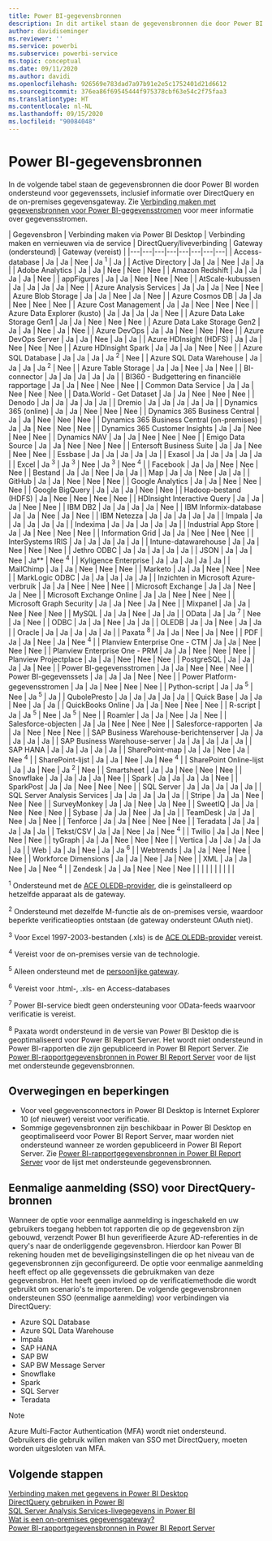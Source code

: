 ```yaml
---
title: Power BI-gegevensbronnen
description: In dit artikel staan de gegevensbronnen die door Power BI worden ondersteund, inclusief informatie over DirectQuery en de on-premises gegevensgateway.
author: davidiseminger
ms.reviewer: ''
ms.service: powerbi
ms.subservice: powerbi-service
ms.topic: conceptual
ms.date: 09/11/2020
ms.author: davidi
ms.openlocfilehash: 926569e783dad7a97b91e2e5c1752401d21d6612
ms.sourcegitcommit: 376ea86f69545444f975378cbf63e54c2f75faa3
ms.translationtype: HT
ms.contentlocale: nl-NL
ms.lasthandoff: 09/15/2020
ms.locfileid: "90084048"
---
```

# <a name="power-bi-data-sources"></a>Power BI-gegevensbronnen

In de volgende tabel staan de gegevensbronnen die door Power BI worden ondersteund voor gegevenssets, inclusief informatie over DirectQuery en de on-premises gegevensgateway. Zie [Verbinding maken met gegevensbronnen voor Power BI-gegevensstromen](../transform-model/service-dataflows-data-sources.md) voor meer informatie over gegevensstromen.

| Gegevensbron | Verbinding maken via Power BI Desktop | Verbinding maken en vernieuwen via de service | DirectQuery/liveverbinding | Gateway (ondersteund) | Gateway (vereist) |
|---|---|---|---|---|---|---|---|
| Access-database | Ja | Ja | Nee | Ja <sup>1</sup> | Ja |
| Active Directory | Ja | Ja | Nee | Ja | Ja |
| Adobe Analytics | Ja | Ja | Nee | Nee | Nee |
| Amazon Redshift | Ja | Ja | Ja | Ja | Nee |
| appFigures | Ja | Ja | Nee | Nee | Nee |
| AtScale-kubussen | Ja | Ja | Ja | Ja | Nee |
| Azure Analysis Services | Ja | Ja | Ja | Nee | Nee |
| Azure Blob Storage | Ja | Ja | Nee | Ja | Nee |
| Azure Cosmos DB | Ja | Ja | Nee | Nee | Nee |
| Azure Cost Management | Ja | Ja | Nee | Nee | Nee |
| Azure Data Explorer (kusto) | Ja | Ja | Ja | Ja | Nee |
| Azure Data Lake Storage Gen1 | Ja | Ja | Nee | Nee | Nee |
| Azure Data Lake Storage Gen2 | Ja | Ja | Nee | Ja | Nee |
| Azure DevOps | Ja | Ja | Nee | Nee | Nee |
| Azure DevOps Server | Ja | Ja | Nee | Ja | Ja |
| Azure HDInsight (HDFS) | Ja | Ja | Nee | Nee | Nee |
| Azure HDInsight Spark | Ja | Ja | Ja | Nee | Nee |
| Azure SQL Database | Ja | Ja | Ja | Ja <sup>2</sup> | Nee |
| Azure SQL Data Warehouse | Ja | Ja | Ja | Ja <sup>2</sup> | Nee |
| Azure Table Storage | Ja | Ja | Nee | Ja | Nee |
| BI-connector | Ja | Ja | Ja | Ja | Ja |
| BI360 - Budgettering en financiële rapportage | Ja | Ja | Nee | Nee | Nee |
| Common Data Service | Ja | Ja | Nee | Nee | Nee |
| Data.World - Get Dataset | Ja | Ja | Nee | Nee | Nee |
| Denodo | Ja | Ja | Ja | Ja | Ja |
| Dremio | Ja | Ja | Ja | Ja | Ja |
| Dynamics 365 (online) | Ja | Ja | Nee | Nee | Nee |
| Dynamics 365 Business Central | Ja | Ja | Nee | Nee | Nee |
| Dynamics 365 Business Central (on-premises) | Ja | Ja | Nee | Nee | Nee |
| Dynamics 365 Customer Insights | Ja | Ja | Nee | Nee | Nee |
| Dynamics NAV | Ja | Ja | Nee | Nee | Nee |
| Emigo Data Source | Ja | Ja | Nee | Nee | Nee |
| Entersoft Business Suite | Ja | Ja | Nee | Nee | Nee |
| Essbase | Ja | Ja | Ja | Ja | Ja |
| Exasol | Ja | Ja | Ja | Ja | Ja |
| Excel | Ja <sup>3</sup> | Ja <sup>3</sup> | Nee | Ja <sup>3</sup> | Nee <sup>4</sup> |
| Facebook | Ja | Ja | Nee | Nee | Nee |
| Bestand | Ja | Ja | Nee | Ja | Ja |
| Map | Ja | Ja | Nee | Ja | Ja |
| GitHub | Ja | Ja | Nee | Nee | Nee |
| Google Analytics | Ja | Ja | Nee | Nee | Nee |
| Google BigQuery | Ja | Ja | Ja | Nee | Nee |
| Hadoop-bestand (HDFS) | Ja | Nee | Nee | Nee | Nee |
| HDInsight Interactive Query | Ja | Ja | Ja | Nee | Nee |
| IBM DB2 | Ja | Ja | Ja | Ja | Nee |
| IBM Informix-database | Ja | Ja | Nee | Ja | Nee |
| IBM Netezza | Ja | Ja | Ja | Ja | Ja |
| Impala | Ja | Ja | Ja | Ja | Ja |
| Indexima | Ja | Ja | Ja | Ja | Ja |
| Industrial App Store | Ja | Ja | Nee | Nee | Nee |
| Information Grid | Ja | Ja | Nee | Nee | Nee |
| InterSystems IRIS | Ja | Ja | Ja | Ja | Ja |
| Intune-datawarehouse | Ja | Ja | Nee | Nee | Nee |
| Jethro ODBC | Ja | Ja | Ja | Ja | Ja |
| JSON | Ja | Ja | Nee | Ja** | Nee <sup>4</sup> |
| Kyligence Enterprise | Ja | Ja | Ja | Ja | Ja |
| MailChimp | Ja | Ja | Nee | Nee | Nee |
| Marketo | Ja | Ja | Nee | Nee | Nee |
| MarkLogic ODBC | Ja | Ja | Ja | Ja | Ja |
| Inzichten in Microsoft Azure-verbruik | Ja | Ja | Nee | Nee | Nee |
| Microsoft Exchange | Ja | Ja | Nee | Ja | Nee |
| Microsoft Exchange Online | Ja | Ja | Nee | Nee | Nee |
| Microsoft Graph Security | Ja | Ja | Nee | Ja | Nee |
| Mixpanel | Ja | Ja | Nee | Nee | Nee |
| MySQL | Ja | Ja | Nee | Ja | Ja |
| OData | Ja | Ja <sup>7</sup> | Nee | Ja | Nee |
| ODBC | Ja | Ja | Nee | Ja | Ja |
| OLEDB | Ja | Ja | Nee | Ja | Ja |
| Oracle | Ja | Ja | Ja | Ja | Ja |
| Paxata <sup>8</sup> | Ja | Ja | Nee | Ja | Nee |
| PDF | Ja | Ja | Nee | Ja | Nee <sup>4</sup> |
| Planview Enterprise One - CTM | Ja | Ja | Nee | Nee | Nee |
| Planview Enterprise One - PRM | Ja | Ja | Nee | Nee | Nee |
| Planview Projectplace | Ja | Ja | Nee | Nee | Nee |
| PostgreSQL | Ja | Ja | Ja | Ja | Nee |
| Power BI-gegevensstromen | Ja | Ja | Nee | Nee | Nee |
| Power BI-gegevenssets | Ja | Ja | Ja | Nee | Nee |
| Power Platform-gegevensstromen | Ja | Ja | Nee | Nee | Nee |
| Python-script | Ja | Ja <sup>5</sup> | Nee | Ja <sup>5</sup> | Ja |
| QubolePresto | Ja | Ja | Ja | Ja | Ja |
| Quick Base | Ja | Ja | Nee | Ja | Ja |
| QuickBooks Online | Ja | Ja | Nee | Nee | Nee |
| R-script | Ja | Ja <sup>5</sup> | Nee | Ja <sup>5</sup> | Nee |
| Roamler | Ja | Ja | Nee | Ja | Nee |
| Salesforce-objecten | Ja | Ja | Nee | Nee | Nee |
| Salesforce-rapporten | Ja | Ja | Nee | Nee | Nee |
| SAP Business Warehouse-berichtenserver | Ja | Ja | Ja | Ja | Ja |
| SAP Business Warehouse-server | Ja | Ja | Ja | Ja | Ja |
| SAP HANA | Ja | Ja | Ja | Ja | Ja |
| SharePoint-map | Ja | Ja | Nee | Ja | Nee <sup>4</sup> |
| SharePoint-lijst | Ja | Ja | Nee | Ja | Nee <sup>4</sup> |
| SharePoint Online-lijst | Ja | Ja | Nee | Ja <sup>2</sup> | Nee |
| Smartsheet | Ja | Ja | Nee | Nee | Nee |
| Snowflake | Ja | Ja | Ja | Ja | Nee |
| Spark | Ja | Ja | Ja | Ja | Nee |
| SparkPost | Ja | Ja | Nee | Nee | Nee |
| SQL Server | Ja | Ja | Ja | Ja | Ja |
| SQL Server Analysis Services | Ja | Ja | Ja | Ja | Ja |
| Stripe | Ja | Ja | Nee | Nee | Nee |
| SurveyMonkey | Ja | Ja | Nee | Ja | Nee |
| SweetIQ | Ja | Ja | Nee | Nee | Nee |
| Sybase | Ja | Ja | Nee | Ja | Ja |
| TeamDesk | Ja | Ja | Nee | Ja | Nee |
| Tenforce | Ja | Ja | Nee | Nee | Nee |
| Teradata | Ja | Ja | Ja | Ja | Ja |
| Tekst/CSV | Ja | Ja | Nee | Ja | Nee <sup>4</sup> |
| Twilio | Ja | Ja | Nee | Nee | Nee |
| tyGraph | Ja | Ja | Nee | Nee | Nee |
| Vertica | Ja | Ja | Ja | Ja | Ja |
| Web | Ja | Ja | Nee | Ja | Ja <sup>6</sup> |
| Webtrends | Ja | Ja | Nee | Nee | Nee |
| Workforce Dimensions | Ja | Ja | Nee | Ja | Nee |
| XML | Ja | Ja | Nee | Ja | Nee <sup>4</sup> |
| Zendesk | Ja | Ja | Nee | Nee | Nee |
| | | | | | | | |

<sup>1</sup> Ondersteund met de [ACE OLEDB-provider](https://www.microsoft.com/download/details.aspx?id=54920), die is geïnstalleerd op hetzelfde apparaat als de gateway.

<sup>2</sup> Ondersteund met dezelfde M-functie als de on-premises versie, waardoor beperkte verificatieopties ontstaan (de gateway ondersteunt OAuth niet).

<sup>3</sup> Voor Excel 1997-2003-bestanden (.xls) is de [ACE OLEDB-provider](https://www.microsoft.com/download/details.aspx?id=54920) vereist.

<sup>4</sup> Vereist voor de on-premises versie van de technologie.

<sup>5</sup> Alleen ondersteund met de [persoonlijke gateway](service-gateway-personal-mode.md).

<sup>6</sup> Vereist voor .html-, .xls- en Access-databases

<sup>7</sup> Power BI-service biedt geen ondersteuning voor OData-feeds waarvoor verificatie is vereist.

<sup>8</sup> Paxata wordt ondersteund in de versie van Power BI Desktop die is geoptimaliseerd voor Power BI Report Server. Het wordt niet ondersteund in Power BI-rapporten die zijn gepubliceerd in Power BI Report Server. Zie [Power BI-rapportgegevensbronnen in Power BI Report Server](../report-server/data-sources.md) voor de lijst met ondersteunde gegevensbronnen.

## <a name="considerations-and-limitations"></a>Overwegingen en beperkingen

- Voor veel gegevensconnectors in Power BI Desktop is Internet Explorer 10 (of nieuwer) vereist voor verificatie. 
- Sommige gegevensbronnen zijn beschikbaar in Power BI Desktop en geoptimaliseerd voor Power BI Report Server, maar worden niet ondersteund wanneer ze worden gepubliceerd in Power BI Report Server. Zie [Power BI-rapportgegevensbronnen in Power BI Report Server](../report-server/data-sources.md) voor de lijst met ondersteunde gegevensbronnen.

## <a name="single-sign-on-sso-for-directquery-sources"></a>Eenmalige aanmelding (SSO) voor DirectQuery-bronnen

Wanneer de optie voor eenmalige aanmelding is ingeschakeld en uw gebruikers toegang hebben tot rapporten die op de gegevensbron zijn gebouwd, verzendt Power BI hun geverifieerde Azure AD-referenties in de query's naar de onderliggende gegevensbron. Hierdoor kan Power BI rekening houden met de beveiligingsinstellingen die op het niveau van de gegevensbronnen zijn geconfigureerd.
De optie voor eenmalige aanmelding heeft effect op alle gegevenssets die gebruikmaken van deze gegevensbron. Het heeft geen invloed op de verificatiemethode die wordt gebruikt om scenario's te importeren. De volgende gegevensbronnen ondersteunen SSO (eenmalige aanmelding) voor verbindingen via DirectQuery:

- Azure SQL Database
- Azure SQL Data Warehouse
- Impala
- SAP HANA
- SAP BW
- SAP BW Message Server
- Snowflake
- Spark
- SQL Server
- Teradata

> [!Note]
> Azure Multi-Factor Authentication (MFA) wordt niet ondersteund. Gebruikers die gebruik willen maken van SSO met DirectQuery, moeten worden uitgesloten van MFA.

## <a name="next-steps"></a>Volgende stappen

[Verbinding maken met gegevens in Power BI Desktop](desktop-quickstart-connect-to-data.md)  
[DirectQuery gebruiken in Power BI](desktop-directquery-about.md)  
[SQL Server Analysis Services-livegegevens in Power BI](sql-server-analysis-services-tabular-data.md)  
[Wat is een on-premises gegevensgateway?](service-gateway-onprem.md)  
[Power BI-rapportgegevensbronnen in Power BI Report Server](../report-server/data-sources.md)
